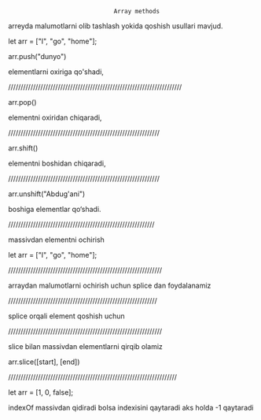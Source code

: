                                   Array methods

arreyda malumotlarni olib tashlash yokida qoshish usullari mavjud.

let arr = ["I", "go", "home"];

arr.push("dunyo")

<!--
console.log(["I", "go", "home", "dunyo"])
 -->

elementlarni oxiriga qo'shadi,

//////////////////////////////////////////////////////////////////////

arr.pop()

<!--
console.log(["I", "go", "home"])
 -->

elementni oxiridan chiqaradi,

/////////////////////////////////////////////////////////////

arr.shift()

<!--
console.log(["go", "home", "dunyo"])
 -->

elementni boshidan chiqaradi,

/////////////////////////////////////////////////////////////

arr.unshift("Abdug'ani")

<!--
console.log(["Abdug'ani", "I", "go", "home", "dunyo"])
 -->

boshiga elementlar qo‘shadi.

///////////////////////////////////////////////////////////

massivdan elementni ochirish

let arr = ["I", "go", "home"];

<!-- delete arr[1]; // remove "go"; -->

//////////////////////////////////////////////////////////////

arraydan malumotlarni ochirish uchun splice dan foydalanamiz

<!--
    let arr = ["I", "study", "JavaScript"];
    arr.splice(1, 1); // from index 1 remove 1 element
    alert( arr ); // ["I", "JavaScript"]
 -->

<!--
    let arr = ["I", "study", "JavaScript", "right", "now"];
    arr.splice(0, 3, "Let's", "dance");
    alert( arr ) // now ["Let's", "dance", "right", "now"]
 -->

////////////////////////////////////////////////////////////

splice orqali element qoshish uchun

<!--
    let arr = ["I", "study", "JavaScript"];
    then insert "complex" and "language"
    arr.splice(2, 0, "complex", "language");
    alert( arr );

    "I", "study", "complex", "language", "JavaScript"
 -->

//////////////////////////////////////////////////////////////

slice bilan massivdan elementlarni qirqib olamiz

arr.slice([start], [end])

<!--
    let arr = ["t", "e", "s", "t"];
    alert( arr.slice(1, 3) ); // e,s (copy from 1 to 3)
    alert( arr.slice(-2) ); // s,t (copy from -2 till the end)
 -->

////////////////////////////////////////////////////////////////////

let arr = [1, 0, false];

<!--
    alert( arr.indexOf(0) ); // 1
    alert( arr.indexOf(false) ); // 2
    alert( arr.indexOf(null) ); // -1
 -->

 indexOf massivdan qidiradi bolsa indexisini qaytaradi aks holda -1 qaytaradi
